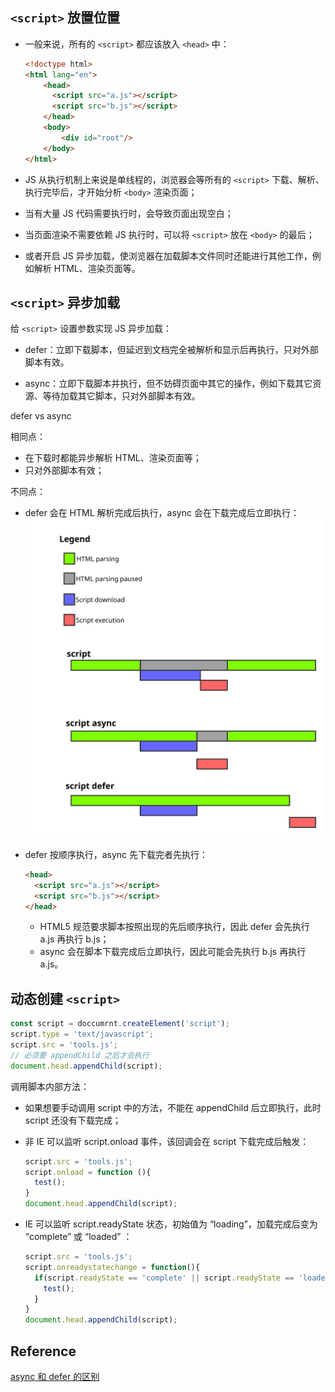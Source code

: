 ## `<script>` 放置位置

+ 一般来说，所有的 `<script>` 都应该放入 `<head>` 中：

  ```html
  <!doctype html>
  <html lang="en">
      <head>
        <script src="a.js"></script>
        <script src="b.js"></script>
      </head>
      <body>
          <div id="root"/>
      </body>
  </html>
  ```

+ JS 从执行机制上来说是单线程的，浏览器会等所有的 `<script>` 下载、解析、执行完毕后，才开始分析 `<body>` 渲染页面；

+ 当有大量 JS 代码需要执行时，会导致页面出现空白；

+ 当页面渲染不需要依赖 JS 执行时，可以将 `<script>` 放在 `<body>` 的最后；

+ 或者开启 JS 异步加载，使浏览器在加载脚本文件同时还能进行其他工作，例如解析 HTML、渲染页面等。



## `<script>` 异步加载

给 `<script>` 设置参数实现 JS 异步加载：

+ defer：立即下载脚本，但延迟到文档完全被解析和显示后再执行，只对外部脚本有效。

+ async：立即下载脚本并执行，但不妨碍页面中其它的操作，例如下载其它资源、等待加载其它脚本，只对外部脚本有效。



defer vs async

相同点：

+ 在下载时都能异步解析 HTML、渲染页面等；
+ 只对外部脚本有效；

不同点：

+ defer 会在 HTML 解析完成后执行，async 会在下载完成后立即执行：<img src="images/defer vs async.svg" alt="defer vs async"/>

+ defer 按顺序执行，async 先下载完者先执行：

  ```html
  <head>
    <script src="a.js"></script>
    <script src="b.js"></script>
  </head>
  ```

  + HTML5 规范要求脚本按照出现的先后顺序执行，因此 defer 会先执行 a.js 再执行 b.js；
  + async 会在脚本下载完成后立即执行，因此可能会先执行 b.js 再执行 a.js。




## 动态创建 `<script>` 

```js
const script = doccumrnt.createElement('script');
script.type = 'text/javascript';
script.src = 'tools.js';
// 必须要 appendChild 之后才会执行
document.head.appendChild(script);
```



调用脚本内部方法：

+ 如果想要手动调用 script 中的方法，不能在 appendChild 后立即执行，此时 script 还没有下载完成；

+ 非 IE 可以监听 script.onload 事件，该回调会在 script 下载完成后触发：

  ```js
  script.src = 'tools.js';
  script.onload = function (){
    test();
  }
  document.head.appendChild(script);
  ```

+ IE 可以监听 script.readyState 状态，初始值为 “loading”，加载完成后变为 “complete” 或 “loaded” ：

  ```js
  script.src = 'tools.js';
  script.onreadystatechange = function(){
    if(script.readyState == 'complete' || script.readyState == 'loaded'){
      test();
    }
  }
  document.head.appendChild(script);
  ```

  

## Reference

[async 和 defer 的区别](https://cloud.tencent.com/developer/article/1906850)
